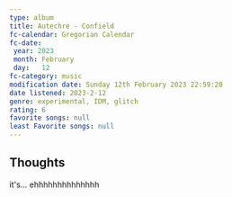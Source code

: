 ```yaml
---
type: album 
title: Autechre - Confield
fc-calendar: Gregorian Calendar
fc-date: 
 year: 2023
 month: February
 day:   12
fc-category: music
modification date: Sunday 12th February 2023 22:59:20
date listened: 2023-2-12 
genre: experimental, IDM, glitch 
rating: 6
favorite songs: null
least Favorite songs: null
---
```

## Thoughts

it's... ehhhhhhhhhhhhhh